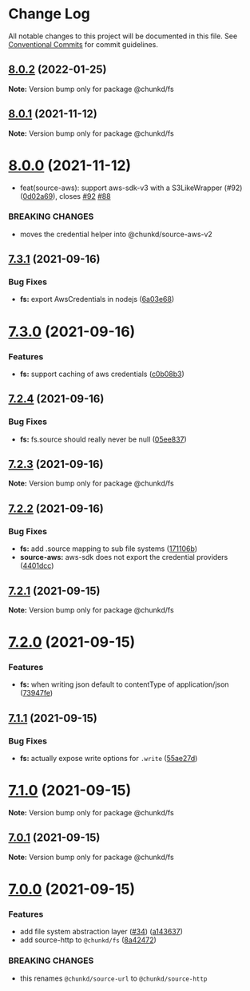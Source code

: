 # Change Log

All notable changes to this project will be documented in this file.
See [Conventional Commits](https://conventionalcommits.org) for commit guidelines.

## [8.0.2](https://github.com/blacha/chunkd/compare/v8.0.1...v8.0.2) (2022-01-25)

**Note:** Version bump only for package @chunkd/fs





## [8.0.1](https://github.com/blacha/chunkd/compare/v8.0.0...v8.0.1) (2021-11-12)

**Note:** Version bump only for package @chunkd/fs





# [8.0.0](https://github.com/blacha/chunkd/compare/v7.3.1...v8.0.0) (2021-11-12)


*  feat(source-aws): support aws-sdk-v3 with a S3LikeWrapper (#92) ([0d02a69](https://github.com/blacha/chunkd/commit/0d02a69499a513f7c552969d9857de92d7449bef)), closes [#92](https://github.com/blacha/chunkd/issues/92) [#88](https://github.com/blacha/chunkd/issues/88)


### BREAKING CHANGES

* moves the credential helper into @chunkd/source-aws-v2





## [7.3.1](https://github.com/blacha/chunkd/compare/v7.3.0...v7.3.1) (2021-09-16)


### Bug Fixes

* **fs:** export AwsCredentials in nodejs ([6a03e68](https://github.com/blacha/chunkd/commit/6a03e68d6b07762e0f51cd64422d35679a433eec))





# [7.3.0](https://github.com/blacha/chunkd/compare/v7.2.4...v7.3.0) (2021-09-16)


### Features

* **fs:** support caching of aws credentials ([c0b08b3](https://github.com/blacha/chunkd/commit/c0b08b3e5c580893c783e4c0c16d884f10e971e7))





## [7.2.4](https://github.com/blacha/chunkd/compare/v7.2.3...v7.2.4) (2021-09-16)


### Bug Fixes

* **fs:** fs.source should really never be null ([05ee837](https://github.com/blacha/chunkd/commit/05ee8377204d13768f761446b0720483b3b41647))





## [7.2.3](https://github.com/blacha/chunkd/compare/v7.2.2...v7.2.3) (2021-09-16)

**Note:** Version bump only for package @chunkd/fs





## [7.2.2](https://github.com/blacha/chunkd/compare/v7.2.1...v7.2.2) (2021-09-16)


### Bug Fixes

* **fs:** add .source mapping to sub file systems ([171106b](https://github.com/blacha/chunkd/commit/171106be2db6c16e2a2570405ee218036dbae64e))
* **source-aws:** aws-sdk does not export the credential providers ([4401dcc](https://github.com/blacha/chunkd/commit/4401dccc8f38dec142a44bdb267cddfe7a63a9ab))





## [7.2.1](https://github.com/blacha/chunkd/compare/v7.2.0...v7.2.1) (2021-09-15)

**Note:** Version bump only for package @chunkd/fs





# [7.2.0](https://github.com/blacha/chunkd/compare/v7.1.1...v7.2.0) (2021-09-15)


### Features

* **fs:** when writing json default to contentType of application/json ([73947fe](https://github.com/blacha/chunkd/commit/73947fe7c7d95aa1df00c9ccf72d5c3339e7f1f2))





## [7.1.1](https://github.com/blacha/chunkd/compare/v7.1.0...v7.1.1) (2021-09-15)


### Bug Fixes

* **fs:** actually expose write options for `.write` ([55ae27d](https://github.com/blacha/chunkd/commit/55ae27d4622277edad77a5ed7da70546f74880b2))





# [7.1.0](https://github.com/blacha/chunkd/compare/v7.0.1...v7.1.0) (2021-09-15)

**Note:** Version bump only for package @chunkd/fs





## [7.0.1](https://github.com/blacha/chunkd/compare/v7.0.0...v7.0.1) (2021-09-15)

**Note:** Version bump only for package @chunkd/fs





# [7.0.0](https://github.com/blacha/chunkd/compare/v6.0.0...v7.0.0) (2021-09-15)


### Features

* add file system abstraction layer ([#34](https://github.com/blacha/chunkd/issues/34)) ([a143637](https://github.com/blacha/chunkd/commit/a143637dc876cdcd4df1e86e84de8ce18caa37d4))
* add source-http to `@chunkd/fs` ([8a42472](https://github.com/blacha/chunkd/commit/8a424728ab575e9c59289a668afa83e7369bcd2a))


### BREAKING CHANGES

* this renames `@chunkd/source-url` to `@chunkd/source-http`
